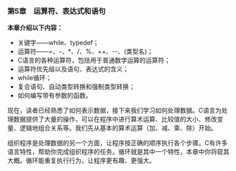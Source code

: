 ### 第5章　运算符、表达式和语句

**本章介绍以下内容：**

+ 关键字——while、typedef；
+ 运算符——=、-、*、/、%、++、--、(类型名)；
+ C语言的各种运算符，包括用于普通数学运算的运算符；
+ 运算符优先级以及语句、表达式的含义；
+ while循环；
+ 复合语句、自动类型转换和强制类型转换；
+ 如何编写带有参数的函数。

现在，读者已经熟悉了如何表示数据，接下来我们学习如何处理数据。C语言为处理数据提供了大量的操作，可以在程序中进行算术运算、比较值的大小、修改变量、逻辑地组合关系等。我们先从基本的算术运算（加、减、乘、除）开始。

组织程序是处理数据的另一个方面，让程序按正确的顺序执行各个步骤。C有许多语言特性，帮助你完成组织程序的任务。循环就是其中一个特性，本章中你将窥其大概。循环能重复执行行为，让程序更有趣、更强大。

